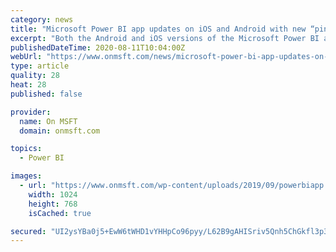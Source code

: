 ```yaml
---
category: news
title: "Microsoft Power BI app updates on iOS and Android with new “pinch and zoom” functionality"
excerpt: "Both the Android and iOS versions of the Microsoft Power BI app updated today with support for a new “pinch and zoom” viewing option in all reports, improved drop-down lists, and enhanced sharing"
publishedDateTime: 2020-08-11T10:04:00Z
webUrl: "https://www.onmsft.com/news/microsoft-power-bi-app-updates-on-ios-and-android-with-new-pinch-and-zoom-functionality"
type: article
quality: 28
heat: 28
published: false

provider:
  name: On MSFT
  domain: onmsft.com

topics:
  - Power BI

images:
  - url: "https://www.onmsft.com/wp-content/uploads/2019/09/powerbiapp.jpg"
    width: 1024
    height: 768
    isCached: true

secured: "UI2ysYBa0j5+EwW6tWHD1vYHHpCo96pyy/L62B9gAHISriv5Qnh5ChGkfl3p3CQSywNL9Npo4uSVIcmG9sUWWvhBqAU5AZFDjnhNydEQWNRZ3VpIbJQLBCxPfs5qTbR3cLM1KQiIpgnYveY7Gz6bZC3xyN1KOBGPXGy2nRTMqb4kmV1wbyufjuGI3uiOXN+m9rawG6B5LDnyLvYa0I5r3iNjQqkEBwHjeAkX8cjTFP/VGmPHZExtyAkma8+Fz9nkJroycaHmBy5NLX9WyxjZQpNH9sg73rQkqI5C28EymucoO9UTfXcYLTeitIfrD4y9Vfjd96/OslgETS6/00U2iA==;WJ15KHRe424oF6rOGF2hNg=="
---
```


